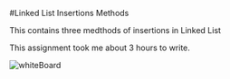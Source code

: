 #Linked List Insertions Methods

This contains three medthods of insertions in Linked List

This assignment took me about 3 hours to write.

![whiteBoard](/assets/ll_insertions.jpg)
